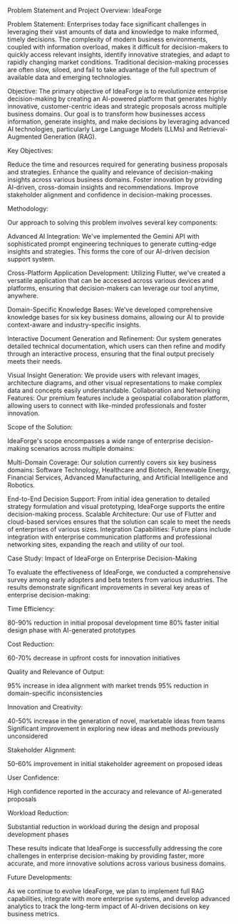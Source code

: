 Problem Statement and Project Overview: IdeaForge

Problem Statement:
Enterprises today face significant challenges in leveraging their vast amounts of data and knowledge to make informed, timely decisions. The complexity of modern business environments, coupled with information overload, makes it difficult for decision-makers to quickly access relevant insights, identify innovative strategies, and adapt to rapidly changing market conditions. Traditional decision-making processes are often slow, siloed, and fail to take advantage of the full spectrum of available data and emerging technologies.

Objective:
The primary objective of IdeaForge is to revolutionize enterprise decision-making by creating an AI-powered platform that generates highly innovative, customer-centric ideas and strategic proposals across multiple business domains. Our goal is to transform how businesses access information, generate insights, and make decisions by leveraging advanced AI technologies, particularly Large Language Models (LLMs) and Retrieval-Augmented Generation (RAG).

Key Objectives:

Reduce the time and resources required for generating business proposals and strategies.
Enhance the quality and relevance of decision-making insights across various business domains.
Foster innovation by providing AI-driven, cross-domain insights and recommendations.
Improve stakeholder alignment and confidence in decision-making processes.

Methodology:

Our approach to solving this problem involves several key components:

Advanced AI Integration: We've implemented the Gemini API with sophisticated prompt engineering techniques to generate cutting-edge insights and strategies. This forms the core of our AI-driven decision support system.

Cross-Platform Application Development: Utilizing Flutter, we've created a versatile application that can be accessed across various devices and platforms, ensuring that decision-makers can leverage our tool anytime, anywhere.

Domain-Specific Knowledge Bases: We've developed comprehensive knowledge bases for six key business domains, allowing our AI to provide context-aware and industry-specific insights.

Interactive Document Generation and Refinement: Our system generates detailed technical documentation, which users can then refine and modify through an interactive process, ensuring that the final output precisely meets their needs.

Visual Insight Generation: We provide users with relevant images, architecture diagrams, and other visual representations to make complex data and concepts easily understandable.
Collaboration and Networking Features: Our premium features include a geospatial collaboration platform, allowing users to connect with like-minded professionals and foster innovation.

Scope of the Solution:

IdeaForge's scope encompasses a wide range of enterprise decision-making scenarios across multiple domains:

Multi-Domain Coverage: Our solution currently covers six key business domains: Software Technology, Healthcare and Biotech, Renewable Energy, Financial Services, Advanced Manufacturing, and Artificial Intelligence and Robotics.

End-to-End Decision Support: From initial idea generation to detailed strategy formulation and visual prototyping, IdeaForge supports the entire decision-making process.
Scalable Architecture: Our use of Flutter and cloud-based services ensures that the solution can scale to meet the needs of enterprises of various sizes.
Integration Capabilities: Future plans include integration with enterprise communication platforms and professional networking sites, expanding the reach and utility of our tool.

Case Study: Impact of IdeaForge on Enterprise Decision-Making

To evaluate the effectiveness of IdeaForge, we conducted a comprehensive survey among early adopters and beta testers from various industries. The results demonstrate significant improvements in several key areas of enterprise decision-making:

Time Efficiency:

80-90% reduction in initial proposal development time
80% faster initial design phase with AI-generated prototypes


Cost Reduction:

60-70% decrease in upfront costs for innovation initiatives


Quality and Relevance of Output:

95% increase in idea alignment with market trends
95% reduction in domain-specific inconsistencies


Innovation and Creativity:

40-50% increase in the generation of novel, marketable ideas from teams
Significant improvement in exploring new ideas and methods previously unconsidered


Stakeholder Alignment:

50-60% improvement in initial stakeholder agreement on proposed ideas


User Confidence:

High confidence reported in the accuracy and relevance of AI-generated proposals


Workload Reduction:

Substantial reduction in workload during the design and proposal development phases



These results indicate that IdeaForge is successfully addressing the core challenges in enterprise decision-making by providing faster, more accurate, and more innovative solutions across various business domains.

Future Developments:

As we continue to evolve IdeaForge, we plan to implement full RAG capabilities, integrate with more enterprise systems, and develop advanced analytics to track the long-term impact of AI-driven decisions on key business metrics.
